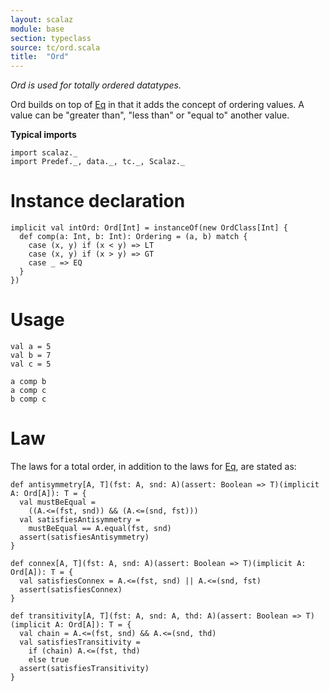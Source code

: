 ```yaml
---
layout: scalaz
module: base
section: typeclass
source: tc/ord.scala
title:  "Ord"
---
```


*Ord is used for totally ordered datatypes.*

Ord builds on top of [Eq](../Eq.html) in that it adds the concept of ordering values.
A value can be "greater than", "less than" or "equal to" another value.

**Typical imports**

```tut:silent
import scalaz._
import Predef._, data._, tc._, Scalaz._
```

# Instance declaration

```tut
implicit val intOrd: Ord[Int] = instanceOf(new OrdClass[Int] {
  def comp(a: Int, b: Int): Ordering = (a, b) match {
    case (x, y) if (x < y) => LT
    case (x, y) if (x > y) => GT
    case _ => EQ
  }
})
```

# Usage

```tut
val a = 5
val b = 7
val c = 5

a comp b
a comp c
b comp c
```

# Law

The laws for a total order, in addition to the laws for [Eq](./Eq.html), are stated as:

```tut
def antisymmetry[A, T](fst: A, snd: A)(assert: Boolean => T)(implicit A: Ord[A]): T = {
  val mustBeEqual =
    ((A.<=(fst, snd)) && (A.<=(snd, fst)))
  val satisfiesAntisymmetry =
    mustBeEqual == A.equal(fst, snd)
  assert(satisfiesAntisymmetry)
}

def connex[A, T](fst: A, snd: A)(assert: Boolean => T)(implicit A: Ord[A]): T = {
  val satisfiesConnex = A.<=(fst, snd) || A.<=(snd, fst)
  assert(satisfiesConnex)
}

def transitivity[A, T](fst: A, snd: A, thd: A)(assert: Boolean => T)(implicit A: Ord[A]): T = {
  val chain = A.<=(fst, snd) && A.<=(snd, thd)
  val satisfiesTransitivity =
    if (chain) A.<=(fst, thd)
    else true
  assert(satisfiesTransitivity)
}
```
